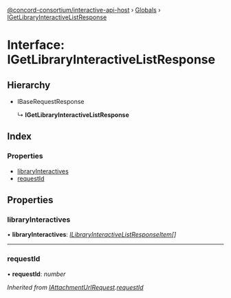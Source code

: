 [@concord-consortium/interactive-api-host](../README.md) › [Globals](../globals.md) › [IGetLibraryInteractiveListResponse](igetlibraryinteractivelistresponse.md)

# Interface: IGetLibraryInteractiveListResponse

## Hierarchy

* IBaseRequestResponse

  ↳ **IGetLibraryInteractiveListResponse**

## Index

### Properties

* [libraryInteractives](igetlibraryinteractivelistresponse.md#libraryinteractives)
* [requestId](igetlibraryinteractivelistresponse.md#requestid)

## Properties

###  libraryInteractives

• **libraryInteractives**: *[ILibraryInteractiveListResponseItem](ilibraryinteractivelistresponseitem.md)[]*

___

###  requestId

• **requestId**: *number*

*Inherited from [IAttachmentUrlRequest](iattachmenturlrequest.md).[requestId](iattachmenturlrequest.md#requestid)*
